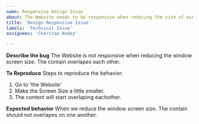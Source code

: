 ```yaml
---
name: Responsive Design Issue
about: The Website needs to be responsive when reducing the size of window screen.
title: 'Design Responsive Issue'
labels: 'Technical Issue'
assignees: 'Charitaa Andey'

---
```


**Describe the bug**
The Website is not responsive when reducing the window screen size. The contain overlapes each other. 

**To Reproduce**
Steps to reproduce the behavior:
1. Go to 'the Website'
2. Make the Screen Size a little smaller.
3. The content will start overlaping eachother.

**Expected behavior**
When we reduce the window screen size. The contain should not overlapes on one another.

